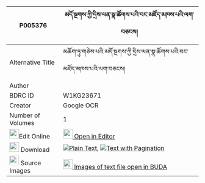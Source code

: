 |P005376|མདོ་སྔགས་ཀྱི་དྲིས་ལན་སྣ་ཚོགས་པའི་བང་མཛོད་མཁས་པའི་ལག་བཅངས། 
| --- | --- 
|Alternative Title |མཆོག་ཏུ་གཅེས་པའི་མདོ་སྔགས་ཀྱི་དྲིས་ལན་སྣ་ཚོགས་པའི་བང་མཛོད་མཁས་པའི་ལག་བཅངས།
|Author | 
|BDRC ID | W1KG23671
|Creator | Google OCR
|Number of Volumes| 1
|<img width="25" src="https://img.icons8.com/color/25/000000/edit-property.png">Edit Online| [<img width="25" src="https://avatars.githubusercontent.com/u/45091458?s=200&v=4"> Open in Editor](http://editor.openpecha.org/P005376)
|<img width="25" src="https://img.icons8.com/fluent/48/000000/download-2.png"/>  Download | [![](https://img.icons8.com/color/20/000000/txt.png)Plain Text](https://github.com/Openpecha/P005376/releases/download/v1/dongak_kyi_drilen_natsokpa_i_b_plain_P005376.zip), [![](https://img.icons8.com/color/20/000000/txt.png)Text with Pagination](https://github.com/Openpecha/P005376/releases/download/v1/dongak_kyi_drilen_natsokpa_i_b_pages_P005376.zip)
|<img width="25" src="https://img.icons8.com/plasticine/100/000000/pictures-folder.png"/>  Source Images | [<img width="25" src="https://library.bdrc.io/icons/BUDA-small.svg"> Images of text file open in BUDA](https://library.bdrc.io/show/bdr:W1KG23671)